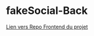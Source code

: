 # fakeSocial-Back

[Lien vers Repo Frontend du projet](https://github.com/Alex6dev/fakeSocial-Front)